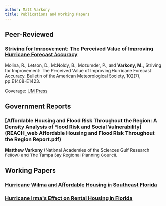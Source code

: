 ```yaml
---
author: Matt Varkony
title: Publications and Working Papers
---
```


## Peer-Reviewed

### [Striving for Imrpovement: The Perceived Value of Improving Hurricane Forecast Accuracy](https://journals.ametsoc.org/view/journals/bams/102/7/BAMS-D-20-0179.1.xml)
Molina, R., Letson, D., McNoldy, B., Mozumder, P., and **Varkony, M.,** Striving for Improvement: The Perceived Value of Improving Hurricane Forecast Accuracy. Bulletin of the American Meteorological Society, 102(7), pp.E1408-E1423. 

Coverage: [UM Press](https://news.miami.edu/rosenstiel/stories/2021/09/public-will-pay-over-500-million-a-year-for-hurricane-forecast-improvements-study-finds.html)

## Government Reports 

### [Affordable Housing and Flood Risk Throughout the Region: A Density Analysis of Flood Risk and Social Vulnerability](REACH_web Affordable Housing and Flood RIsk Throughout the Region Report.pdf)

**Matthew Varkony** (National Academies of the Sciences Gulf Research Fellow) and The Tampa Bay Regional Planning Council. 

## Working Papers 

### [Hurricane Wilma and Affordable Housing in Southeast Florida](chapterone.pdf)

### [Hurricane Irma's Effect on Rental Housing in Florida]()
